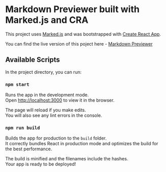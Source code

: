 # Markdown Previewer built with Marked.js and CRA

This project uses [Marked.js](https://marked.js.org) and was bootstrapped with [Create React App](https://github.com/facebook/create-react-app).

You can find the live version of this poject here - [Markdown Previewer](https://abhishekakade.github.io/markdown-previewer/)

## Available Scripts

In the project directory, you can run:

### `npm start`

Runs the app in the development mode.<br>
Open [http://localhost:3000](http://localhost:3000) to view it in the browser.

The page will reload if you make edits.<br>
You will also see any lint errors in the console.

### `npm run build`

Builds the app for production to the `build` folder.<br>
It correctly bundles React in production mode and optimizes the build for the best performance.

The build is minified and the filenames include the hashes.<br>
Your app is ready to be deployed!
